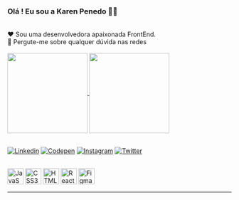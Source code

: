### Olá ! Eu sou a Karen Penedo 🙋‍♀️
<br>
❤️ Sou uma desenvolvedora apaixonada FrontEnd. <br>
💬 Pergute-me sobre qualquer dúvida nas redes 

<br>
<br>

<div>
  <a href="https://github.com/Penedok">
  <img height="180em"   align="center" src="https://github-readme-stats.vercel.app/api?username=penedok&show_icons=true&theme=react&include_all_commits=true&count_private=true"/>

  <img height="180em"  align="center" src="https://github-readme-stats.vercel.app/api/top-langs/?username=penedok&layout=compact&langs_count=7&theme=react" />
    
</div>
  <br>

[![Linkedin](https://img.shields.io/badge/LinkedIn-0077B5?style=for-the-badge&logo=linkedin&logoColor=white)](https://www.linkedin.com/in/karen-penedo-%F0%9F%8C%88-a24006144/)
[![Codepen](https://img.shields.io/badge/Gmail-D14836?style=for-the-badge&logo=gmail&logoColor=white)](penedok12@gmail.com)
[![Instagram](https://img.shields.io/badge/Instagram-E4405F?style=for-the-badge&logo=instagram&logoColor=white)](https://www.instagram.com/penedok/)
[![Twitter](https://img.shields.io/badge/Twitter-1DA1F2?style=for-the-badge&logo=twitter&logoColor=white)](https://twitter.com/PenedoKaren)<br>
<br>

  <p align="left">
<a href="https://developer.mozilla.org/en-US/docs/Web/JavaScript" target="_blank" rel="noreferrer"><img src="https://raw.githubusercontent.com/danielcranney/readme-generator/main/public/icons/skills/javascript-colored.svg" width="36" height="36" alt="JavaScript" /></a>
<a href="https://www.w3.org/TR/CSS/#css" target="_blank" rel="noreferrer"><img src="https://raw.githubusercontent.com/danielcranney/readme-generator/main/public/icons/skills/css3-colored.svg" width="36" height="36" alt="CSS3" /></a>
<a href="https://developer.mozilla.org/en-US/docs/Glossary/HTML5" target="_blank" rel="noreferrer"><img src="https://raw.githubusercontent.com/danielcranney/readme-generator/main/public/icons/skills/html5-colored.svg" width="36" height="36" alt="HTML5" /></a>
<a href="https://reactjs.org/" target="_blank" rel="noreferrer"><img src="https://raw.githubusercontent.com/danielcranney/readme-generator/main/public/icons/skills/react-colored.svg" width="36" height="36" alt="React" /></a>
<!-- <a href="https://sass-lang.com/" target="_blank" rel="noreferrer"><img src="https://raw.githubusercontent.com/danielcranney/readme-generator/main/public/icons/skills/sass-colored.svg" width="36" height="36" alt="Sass" /></a> -->
<a href="https://www.figma.com/" target="_blank" rel="noreferrer"><img src="https://raw.githubusercontent.com/danielcranney/readme-generator/main/public/icons/skills/figma-colored.svg" width="36" height="36" alt="Figma" /></a>
</p>
  <hr>
  


